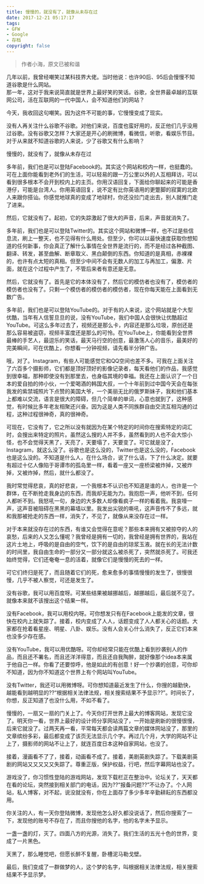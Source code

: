 ```yaml
---
title: 慢慢的，就没有了，就像从未存在过
date: 2017-12-21 05:17:17
tags:
- GFW
- Google
- 存档
copyright: false
---
```


> 作者小海，原文已被和谐

几年以前，我曾经嘲笑过某科技界大佬。当时他说：也许90后、95后会慢慢不知道谷歌是什么网站。  
那一年，这对于我来说简直就是世界上最好笑的笑话。谷歌，全世界最卓越的互联网公司，活在互联网的一代中国人，会不知道他们的网站？

今天，我收回这句嘲笑。因为这件不可能的事，它慢慢变成了现实。

没有人再关注什么谷歌不谷歌。对他们来说，百度也蛮好用的，反正他们几乎没用过谷歌。没有谷歌又怎样？大家还是开心的刷微博，看微信，听歌，看娱乐节目。对于从来就不知道谷歌的人来说，少了谷歌又有什么影响？

慢慢的，就没有了，就像从未存在过

多年前，我们也是可以登陆Facebook的。其实这个网站和校内一样，也挺蠢的。可在上面你能看到老外们的生活，可以轻易的跟一万公里以外的人互相拜访，可以看到很多根本不会开到校内上的主页。你用汉语回复，下面给你聊起来的可能是香港仔，可能是台湾人。你用英语回复，说不定有比你英语用的更蹩脚的寂寞的北欧人来跟你搭讪。你感觉地球真的变成了地球村，你还没拉门走出去，别人就推门走了进来。

然后，它就没有了。起初，它的失踪激起了很大的声音，后来，声音就消失了。

多年前，我们也是可以登陆Twitter的。其实这个网站和微博一样，也不过是些信息流，刷上一整天，也不见得有什么用处。但至少，你可以以最快速度获取你想知道的任何新事，你会真正了解什么事情在全世界是流行的，而不是经过各种截图、翻译、转发，甚至曲解、断章取义、黑白颠倒的东西。你知道的是真相，赤裸裸的，也许有点太短的真相。但至少中间不会有无数人的加工与再加工，偏激、片面，就在这个过程中产生了，不管后来者有意还是无意。

然后，它就没有了。首先是它的本体没有了，然后它的模仿者也没有了，模仿者的模仿者也没有了。只剩一个模仿者的模仿者的模仿者，现在你每天能在上面看到无数广告。

多年前，我们也是可以登陆YouTube的。对于有的人来说，这个网站就是个大型优酷，当年有人信誓旦旦的说，没有YouTube，我们中国人会很快让优酷超过YouTube。可这么多年过去了，视频还是那么卡，内容还是那么垃圾，原创还是那么容易被盗窃，视频丰富度还是那么的可怜。在YouTube上，你能看到全世界最棒的手艺人，最逗乐的笑话，最天马行空的创意，最激荡人心的音乐，最美好的完美瞬间，可在优酷上，你想看一分钟视频，请先看半分钟广告。

哦，对了。Instagram，有些人可能感觉它和QQ空间也差不多。可我在上面关注了六百多个摄影师，它们都是顶好顶好的影像记录者，每天看他们的作品，我感觉到很幸福，那种即使没有到那里去，也身临其境的幸福。我还在上面认识了一个日本的爱自拍的帅小伙，一个爱喝酒的韩国大叔，一个十年前到过中国今天会在每张我发的紫禁城照片下点赞的美国大爷，一个美丽无比的俄罗斯妹子，我和他们基本上都难以交流，语言是很大的障碍，但几个简单的单词，心意也就到了，这种感觉，有时候比多年老友相聚还兴奋。因为这是人类不同族群自由交流互相沟通的过程，这种过程很神奇，真的很神奇。

可现在，它没有了，它之所以没有就因为在某个特定的时间你在搜索特定的词汇时，会搜出来特定的照片。虽然这么搜的人并不多，虽然看到的人也不会大惊小怪，也不会觉得天黑了，天亮了，天要塌了，天要变了。可它就是没了，Instagram，就这么没了。谷歌也是这么没的，Twitter也是这么没的，Facebook也是这么没的。不知道是什么人，在什么场合，说了什么话，下了什么决定。就要有超过十亿人像陷于哥谭市的孤岛里一样，看着一座又一座桥梁被炸掉，又被炸掉，又被炸掉，然后，就什么都没了。

我时常觉得悲哀，真的好悲哀，一个我根本不认识也不知道是谁的人，也许是一个群体，在不断抢走我身边的东西，而我却无能为力。我抱怨一声，他听不到，任何人都听不到。我怒吼一句，身边的大多数人却像看疯子一样的看着我。我哀嚎一声，这声音被阻碍在黑黑的幕墙以里。我发出尖锐的嘶吼，这声音传不了多远，就和我那被抢走的东西一样，消失了，不见了，就像从来没存在过一样。

对于本来就没存在过的东西，有谁又会觉得在意呢？那些本来拥有又被掠夺的人的哀愁，后来的人又怎么懂呢？我曾经是拥有一切的，我曾经是拥有世界的，我站在这片土地上，呼吸的是自由的空气，饮下的是自由的琼浆玉液。就在长的无法计数的时间里，我自由生命的一部分又一部分就这么被杀死了，突然就杀死了。可我还始终觉得，它们还奄奄一息的活着，就像它们是慢慢的死去的一样。

可它们终归是死了，而且随着它们的死，愈来愈多的事情慢慢的发生了，很慢很慢，几乎不被人察觉，可还是发生了。

没有谷歌，我可以用百度呀。可某些结果被越挪越后，越挪越后，最后就不见了。就像本来就不该搜出这个结果一样。

没有Facebook，我可以用校内呀。可你想发只有在Facebook上能发的文章，很快在校内上就失踪了。接着，校内变成了人人，话题变成了人人都关心的话题。大家都在抢着看星座、明星、八卦、娱乐。没有人会关心什么消失了，反正它们本来也没多少存在感。

没有YouTube，我可以用优酷呀。可你却经常只能在优酷上看到抄袭别人的作品，而且还不署名，而且还洋洋得意，而且还自我陶醉，就好像那个idea本来属于他自己一样。你看了还要惊呼，他是如此的有创意！好一个抄袭的创意，可你却不知道，因为你不知道这个世界上有个网站叫YouTube。

没有Twitter，我还可以用微博呀。可你想知道最近发生了什么，你搜的越勤快，越能看到越明显的??“根据相关法律法规，相关搜索结果不予显示??”。时间长了，你想，反正知道了也没什么用，不如不看了。

慢慢的，一扇又一扇的门关上了。今天你打开世界上最大的博客网站，发现它没了。明天你一看，世界上最好的设计师分享网站没了，一开始是刷新的很慢很慢，后来它就没了。过两天再一看，平常每天都会读两篇文章的媒体网站没了，那里的文章缤纷多彩，最后都变成了该页无法显示几个字。再过几个月，大学的网站不让上了，摄影师的网站不让上了，就连百度日本这种自家网站，也没了。

接着，漫画看不了了，接着，动画看不成了。接着，美剧英剧失踪了。下载美剧英剧的网站又又又又又失踪了。尊重正版，保护权益，行吧，然后字幕网站也没了。

游戏没了，你习惯性登陆的游戏网站，发现下载栏正在整治中。论坛关了，天天都在看的论坛，突然接到相关部门的电话，因为??“报备问题??”不让办了。个人网站，私人博客，对不起，说没就没有，你在上面存了多少多年辛勤耕耘的东西都没用。

你关注的人，有一天你登陆微博，发现他怎么好久都没说话了，然后你搜索了一下，发现他的账号不存在了，而且你搜他的名字，他的名字未予显示。

一盏一盏的灯，灭了。四面八方的光源，消失了。我们生活的五光十色的世界，变成了一片黑色。

天黑了，那么睡觉吧，但愿长醉不复醒，卧槽泥马勒戈壁。

最后，我们变成了一群做梦的人，这个梦的名字，叫根据相关法律法规，相关搜索结果不予显示梦。